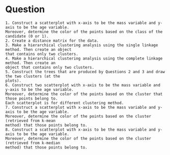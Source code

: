 # Question

    1. Construct a scatterplot with x-axis to be the mass variable and y-axis to be the age variable.
    Moreover, determine the color of the points based on the class of the candidate (0 or 1).
    2. Create a distance matrix for the data.
    3. Make a hierarchical clustering analysis using the single linkage method. Then create an object
    that contains only two clusters.
    4. Make a hierarchical clustering analysis using the complete linkage method. Then create an
    object that contains only two clusters.
    5. Construct the trees that are produced by Questions 2 and 3 and draw the two clusters (at the
    plots).
    6. Construct two scatterplot with x-axis to be the mass variable and y-axis to be the age variable.
    Moreover, determine the color of the points based on the cluster that those points belong to.
    Each scatterplot is for different clustering method.
    7. Construct a scatterplot with x-axis to be the mass variable and y-axis to be the age variable.
    Moreover, determine the color of the points based on the cluster (retrieved from k-mean
    method) that those points belong to.
    8. Construct a scatterplot with x-axis to be the mass variable and y-axis to be the age variable.
    Moreover, determine the color of the points based on the cluster (retrieved from k-median
    method) that those points belong to.
